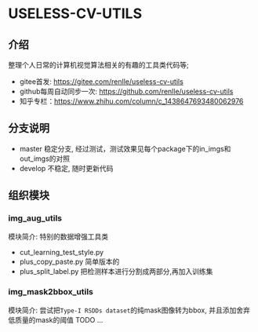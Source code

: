 # USELESS-CV-UTILS

## 介绍
整理个人日常的计算机视觉算法相关的有趣的工具类代码等;
- gitee首发: https://gitee.com/renlle/useless-cv-utils
- github每周自动同步一次: https://github.com/renlle/useless-cv-utils
- 知乎专栏：https://www.zhihu.com/column/c_1438647693480062976


## 分支说明
- master  稳定分支, 经过测试，测试效果见每个package下的in_imgs和out_imgs的对照
- develop  不稳定, 随时更新代码


## 组织模块

### img_aug_utils
模块简介: 特别的数据增强工具类
- cut_learning_test_style.py
- plus_copy_paste.py 简单版本的
- plus_split_label.py   把检测样本进行分割成两部分,再加入训练集

### img_mask2bbox_utils
模块简介: 尝试把`Type-I RSDDs dataset`的纯mask图像转为bbox, 并且添加舍弃低质量的mask的阈值
TODO
...
